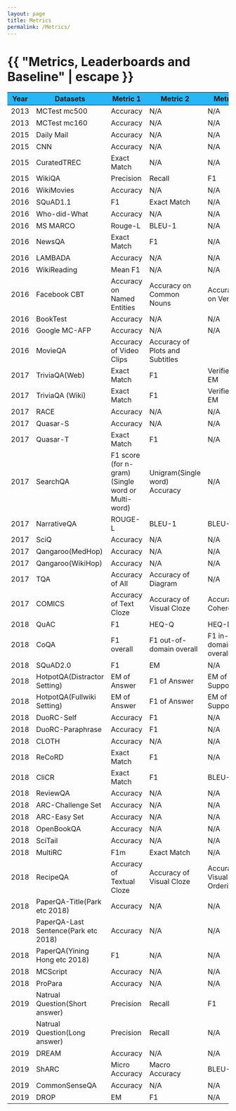 ```yaml
---
layout: page
title: Metrics
permalink: /Metrics/
---
```

 


<h1 class="page-title">{{ "Metrics, Leaderboards and Baseline" | escape }}</h1>
 
 <div class="section"   align="center" >
     <div class="row"  >
	  <div class="col">
          <table align="center"  class="striped">
               <thead>
     <tr bgcolor="#29b6f6">  
        <th class="white-text">Year</th>
        <th class="white-text">Datasets</th>
        <th class="white-text">Metric 1</th>
        <th class="white-text">Metric 2</th>
        <th class="white-text">Metric 3</th>
        <th class="white-text">Metric 4</th>
        <th class="white-text">Leaderboard</th>
        <th class="white-text">Baseline</th>
    </tr>
     </thead>
  <tbody>	
	<tr>
        <td>2013</td>
        <td>MCTest  mc500</td>
        <td>Accuracy</td>
        <td>N/A</td>
        <td>N/A</td>
        <td>N/A</td>
        <td><button onclick="window.open('https://mattr1.github.io/mctest/results.html');">Leaderboard</button></td>
        <td><button onclick="window.open('https://mattr1.github.io/mctest/results.html');">Baseline</button></td>
    </tr>
    <tr>
        <td>2013</td>
        <td>MCTest  mc160</td>
        <td>Accuracy</td>
        <td>N/A</td>
        <td>N/A</td>
        <td>N/A</td>
        <td><button onclick="window.open('https://mattr1.github.io/mctest/results.html');">Leaderboard</button></td>
        <td><button onclick="window.open('https://mattr1.github.io/mctest/results.html');">Baseline</button></td>
    </tr>
    <tr>
        <td>2015</td>
        <td>Daily Mail</td>
        <td>Accuracy</td>
        <td>N/A</td>
        <td>N/A</td>
        <td>N/A</td>
        <td>N/A</td>
        <td><button onclick="window.open('https://github.com/danqi/rc-cnn-dailymail');">Baseline</button></td>
    </tr>
    <tr>
        <td>2015</td>
        <td>CNN</td>
        <td>Accuracy</td>
        <td>N/A</td>
        <td>N/A</td>
        <td>N/A</td>
        <td>N/A</td>
        <td><button onclick="window.open('https://github.com/danqi/rc-cnn-dailymail');">Baseline</button></td>
    </tr>
    <tr>
        <td>2015</td>
        <td>CuratedTREC</td>
        <td>Exact Match</td>
        <td>N/A</td>
        <td>N/A</td>
        <td>N/A</td>
        <td><button onclick="window.open('https://trec.nist.gov/results.html');">Leaderboard</button></td>
        <td><button onclick="window.open('https://github.com/facebookresearch/DrQA');">Baseline</button></td>
    </tr>
    <tr>
        <td>2015</td>
        <td>WikiQA</td>
        <td>Precision</td>
        <td>Recall</td>
        <td>F1</td>
        <td>N/A</td>
        <td>N/A</td>
        <td>N/A</td>
    </tr>
    <tr>
        <td>2016</td>
        <td>WikiMovies</td>
        <td>Accuracy</td>
        <td>N/A</td>
        <td>N/A</td>
        <td>N/A</td>
        <td>N/A</td>
        <td><button onclick="window.open('https://github.com/facebook/bAbI-tasks');">Baseline</button></td>
    </tr>
    <tr>
        <td>2016</td>
        <td>SQuAD1.1</td>
        <td>F1</td>
        <td>Exact Match</td>
        <td>N/A</td>
        <td>N/A</td>
        <td><button onclick="window.open('https://rajpurkar.github.io/SQuAD-explorer/');">Leaderboard</button></td>
        <td><button onclick="window.open('https://rajpurkar.github.io/SQuAD-explorer/');">Baseline</button></td>
    </tr>
    <tr>
        <td>2016</td>
        <td>Who-did-What</td>
        <td>Accuracy</td>
        <td>N/A</td>
        <td>N/A</td>
        <td>N/A</td>
        <td><button onclick="window.open('https://tticnlp.github.io/who_did_what/leaderBoard.html');">Leaderboard</button></td>
        <td><button onclick="window.open('https://tticnlp.github.io/who_did_what/leaderBoard.html');">Baseline</button></td>
    </tr>
    <tr>
        <td>2016</td>
        <td>MS MARCO</td>
        <td>Rouge-L</td>
        <td>BLEU-1</td>
        <td>N/A</td>
        <td>N/A</td>
        <td><button onclick="window.open('http://www.msmarco.org/leaders.aspx');">Leaderboard</button></td>
        <td><button onclick="window.open('https://github.com/microsoft/MSMARCO-Question-Answering');">Baseline</button></td>
    </tr>
    <tr>
        <td>2016</td>
        <td>NewsQA</td>
        <td>Exact Match</td>
        <td>F1</td>
        <td>N/A</td>
        <td>N/A</td>
        <td>N/A</td>
        <td>N/A</td>
    </tr>
    <tr>
        <td>2016</td>
        <td>LAMBADA</td>
        <td>Accuracy</td>
        <td>N/A</td>
        <td>N/A</td>
        <td>N/A</td>
        <td>N/A</td>
        <td><button onclick="window.open('https://github.com/brain-research/wip-lambada-lm');">Baseline</button></td>
    </tr>
    <tr>
        <td>2016</td>
        <td>WikiReading</td>
        <td>Mean F1</td>
        <td>N/A</td>
        <td>N/A</td>
        <td>N/A</td>
        <td>N/A</td>
        <td><button onclick="window.open('https://github.com/google-research-datasets/wiki-reading');">Baseline</button></td>
    </tr>
    <tr>
        <td>2016</td>
        <td>Facebook CBT</td>
        <td>Accuracy on Named Entities</td>
        <td>Accuracy on Common Nouns</td> 
        <td>Accuracy on Verbs</td>
        <td>Accuracy on Prepositions</td> 
        <td>N/A</td>
        <td><button onclick="window.open('https://github.com/facebook/bAbI-tasks');">Baseline</button></td>
    </tr>
    <tr>
        <td>2016</td>
        <td>BookTest</td>
        <td>Accuracy</td>
        <td>N/A</td>
        <td>N/A</td>
        <td>N/A</td>
        <td>N/A</td>
        <td>N/A</td>
    </tr>
    <tr>
        <td>2016</td>
        <td>Google MC-AFP</td>
        <td>Accuracy</td>
        <td>N/A</td>
        <td>N/A</td>
        <td>N/A</td>
        <td>N/A</td>
        <td>N/A</td>
    </tr>
    <tr>
        <td>2016</td>
        <td>MovieQA</td>
        <td>Accuracy of Video Clips</td>
        <td>Accuracy of Plots and Subtitles</td>
        <td></td>
        <td>N/A</td>
        <td><button onclick="window.open('http://movieqa.cs.toronto.edu/leaderboard/');">Leaderboard</button></td>
        <td><button onclick="window.open('https://github.com/makarandtapaswi/MovieQA_CVPR2016/');">Baseline</button></td>
    </tr>
    <tr>
        <td>2017</td>
        <td>TriviaQA(Web)</td>
        <td>Exact Match</td>
        <td>F1</td>
        <td>Verified-EM</td>
        <td>Verified-F1</td>
        <td><button onclick="window.open('https://competitions.codalab.org/competitions/17208');">Leaderboard</button></td>
        <td><button onclick="window.open('https://github.com/mandarjoshi90/triviaqa');">Baseline</button></td>
    </tr>
    <tr>
        <td>2017</td>
        <td>TriviaQA (Wiki)</td>
        <td>Exact Match</td>
        <td>F1</td>
        <td>Verified-EM</td>
        <td>Verified-F1</td>
        <td><button onclick="window.open('https://competitions.codalab.org/competitions/17208');">Leaderboard</button></td>
        <td><button onclick="window.open('https://github.com/mandarjoshi90/triviaqa');">Baseline</button></td>
    </tr>
    <tr>
        <td>2017</td>
        <td>RACE</td>
        <td>Accuracy</td>
        <td>N/A</td>
        <td>N/A</td>
        <td>N/A</td>
        <td><button onclick="window.open('http://www.qizhexie.com/data/RACE_leaderboard');">Leaderboard</button></td>
        <td><button onclick="window.open('https://github.com/qizhex/RACE_AR_baselines');">Baseline</button></td>
    </tr>
    <tr>
        <td>2017</td>
        <td>Quasar-S</td>
        <td>Accuracy</td>
        <td>N/A</td>
        <td>N/A</td>
        <td>N/A</td>
        <td>N/A</td>
        <td><button onclick="window.open('https://github.com/bdhingra/ga-reader');">Baseline</button></td>
    </tr>
    <tr>
        <td>2017</td>
        <td>Quasar-T</td>
        <td>Exact Match</td>
        <td>F1</td>
        <td>N/A</td>
        <td>N/A</td>
        <td>N/A</td>
        <td><button onclick="window.open('https://github.com/bdhingra/ga-reader');">Baseline</button></td>
    </tr>
    <tr>
        <td>2017</td>
        <td>SearchQA</td>
        <td>F1 score (for n-gram)(Single word or Multi-word)</td>
        <td>Unigram(Single word) Accuracy</td>
        <td>N/A</td>
        <td>N/A</td>
        <td>N/A</td>
        <td>N/A</td>
    </tr>
    <tr>
        <td>2017</td>
        <td>NarrativeQA</td>
        <td>ROUGE-L</td>
        <td>BLEU-1</td>
        <td>BLEU-4</td>
        <td>Meteor</td>
        <td>N/A</td>
        <td><button onclick="window.open('https://github.com/deepmind/narrativeqa');">Baseline</button></td>
    </tr>
    <tr>
        <td>2017</td>
        <td>SciQ</td>
        <td>Accuracy</td>
        <td>N/A</td>
        <td>N/A</td>
        <td>N/A</td>
        <td>N/A</td>
        <td>N/A</td>
    </tr>
    <tr>
        <td>2017</td>
        <td>Qangaroo(MedHop)</td>
        <td>Accuracy</td>
        <td>N/A</td>
        <td>N/A</td>
        <td>N/A</td>
        <td><button onclick="window.open('http://qangaroo.cs.ucl.ac.uk/leaderboard.html');">Leaderboard</button></td>
        <td>N/A</td>
    </tr>
    <tr>
        <td>2017</td>
        <td>Qangaroo(WikiHop)</td>
        <td>Accuracy</td>
        <td>N/A</td>
        <td>N/A</td>
        <td>N/A</td>
        <td><button onclick="window.open('http://qangaroo.cs.ucl.ac.uk/leaderboard.html');">Leaderboard</button></td>
        <td>N/A</td>
    </tr>
    <tr>
        <td>2017</td>
        <td>TQA</td>
        <td>Accuracy of All</td>
        <td>Accuracy of Diagram</td>
        <td>N/A</td>
        <td>N/A</td>
        <td><button onclick="window.open('http://vuchallenge.org/tqa.html');">Leaderboard</button></td>
        <td>N/A</td>
    </tr>
    <tr>
        <td>2017</td>
        <td>COMICS</td>
        <td>Accuracy of Text Cloze</td>
        <td>Accuracy of Visual Cloze</td>
        <td>Accuracy of Coherence</td>
        <td>N/A</td>
        <td>N/A</td>
        <td><button onclick="window.open('https://github.com/miyyer/comics');">Baseline</button></td>
    </tr>			
   <tr>
        <td>2018</td>
        <td>QuAC</td>
        <td>F1</td>
        <td>HEQ-Q</td>
        <td>HEQ-D</td>
        <td>N/A</td>
        <td><button onclick="window.open('http://quac.ai/');">Leaderboard</button></td>
        <td><button onclick="window.open('https://github.com/allenai/allennlp');">Baseline</button></td>
    </tr>
    <tr>
        <td>2018</td>
        <td>CoQA</td>
        <td>F1 overall</td>
        <td>F1 out-of-domain overall</td>
        <td>F1 in-domain overall</td>
        <td>N/A</td>
        <td><button onclick="window.open('https://stanfordnlp.github.io/coqa/');">Leaderboard</button></td>
        <td><button onclick="window.open('https://github.com/stanfordnlp/coqa-baselines');">Baseline</button></td>
    </tr>
    <tr>
        <td>2018</td>
        <td>SQuAD2.0</td>
        <td>F1</td>
        <td>EM</td>
        <td>N/A</td>
        <td>N/A</td>
        <td><button onclick="window.open('https://rajpurkar.github.io/SQuAD-explorer/');">Leaderboard</button></td>
        <td><button onclick="window.open('https://rajpurkar.github.io/SQuAD-explorer/');">Baseline</button></td>
    </tr>
    <tr>
        <td>2018</td>
        <td>HotpotQA(Distractor Setting)</td>
        <td>EM of Answer</td>
        <td>F1 of Answer</td>
        <td>EM of  Supportings</td>
        <td>F1 of  Supportings</td>
        <td><button onclick="window.open('https://hotpotqa.github.io/');">Leaderboard</button></td>
        <td><button onclick="window.open('https://github.com/hotpotqa/hotpot');">Baseline</button></td>
    </tr>
    <tr>
        <td>2018</td>
        <td>HotpotQA(Fullwiki Setting)</td>
        <td>EM of Answer</td>
        <td>F1 of Answer</td>
        <td>EM of  Supportings</td>
        <td>F1 of  Supportings</td>
        <td><button onclick="window.open('https://hotpotqa.github.io/');">Leaderboard</button></td>
        <td><button onclick="window.open('https://github.com/hotpotqa/hotpot');">Baseline</button></td>
    </tr>
    <tr>
        <td>2018</td>
        <td>DuoRC-Self</td>
        <td>Accuracy</td>
        <td>F1</td>
        <td>N/A</td>
        <td>N/A</td>
        <td><button onclick="window.open('https://duorc.github.io');">Leaderboard</button></td>
        <td><button onclick="window.open('https://duorc.github.io');">Baseline</button></td>
    </tr>
    <tr>
        <td>2018</td>
        <td>DuoRC-Paraphrase</td>
        <td>Accuracy</td>
        <td>F1</td>
        <td>N/A</td>
        <td>N/A</td>
        <td><button onclick="window.open('https://duorc.github.io');">Leaderboard</button></td>
        <td><button onclick="window.open('https://duorc.github.io');">Baseline</button></td>
    </tr>
    <tr>
        <td>2018</td>
        <td>CLOTH</td>
        <td>Accuracy</td>
        <td>N/A</td>
        <td>N/A</td>
        <td>N/A</td>
        <td><button onclick="window.open('http://www.qizhexie.com/data/CLOTH_leaderboard');">Leaderboard</button></td>
        <td><button onclick="window.open('https://github.com/qizhex/Large-scale-Cloze-Test-Dataset-Created-by-Teachers');">Baseline</button></td>
    </tr>
    <tr>
        <td>2018</td>
        <td>ReCoRD</td>
        <td>Exact Match</td>
        <td>F1</td>
        <td>N/A</td>
        <td>N/A</td>
        <td><button onclick="window.open('https://sheng-z.github.io/ReCoRD-explorer/');">Leaderboard</button></td>
        <td>N/A</td>
    </tr>
    <tr>
        <td>2018</td>
        <td>CliCR</td>
        <td>Exact Match</td>
        <td>F1</td>
        <td>BLEU-2</td>
        <td>BLEU-4</td>
        <td>N/A</td>
        <td><button onclick="window.open('https://github.com/clips/clicr');">Baseline</button></td>
    </tr>					
    <tr>
        <td>2018</td>
        <td>ReviewQA</td>
        <td>Accuracy</td>
        <td>N/A</td>
        <td>N/A</td>
        <td>N/A</td>
        <td>N/A</td>
        <td>N/A</td>
    </tr>
    <tr>
        <td>2018</td>
        <td>ARC-Challenge Set</td>
        <td>Accuracy</td>
        <td>N/A</td>
        <td>N/A</td>
        <td>N/A</td>
        <td><button onclick="window.open('https://leaderboard.allenai.org/arc');">Leaderboard</button></td>
        <td><button onclick="window.open('http://data.allenai.org/arc/arc-baselines/');">Baseline</button></td>
    </tr>
    <tr>
        <td>2018</td>
        <td>ARC-Easy Set</td>
        <td>Accuracy</td>
        <td>N/A</td>
        <td>N/A</td>
        <td>N/A</td>
        <td><button onclick="window.open('https://leaderboard.allenai.org/arc');">Leaderboard</button></td>
        <td><button onclick="window.open('http://data.allenai.org/arc/arc-baselines/');">Baseline</button></td>
    </tr> 
    <tr>
        <td>2018</td>
        <td>OpenBookQA</td>
        <td>Accuracy</td>
        <td>N/A</td>
        <td>N/A</td>
        <td>N/A</td>
        <td><button onclick="window.open('https://leaderboard.allenai.org/open_book_qa/');">Leaderboard</button></td>
        <td>N/A</td>
    </tr>
    <tr>
        <td>2018</td>
        <td>SciTail</td>
        <td>Accuracy</td>
        <td>N/A</td>
        <td>N/A</td>
        <td>N/A</td>
        <td><button onclick="window.open('https://leaderboard.allenai.org/scitail/submissions/public');">Leaderboard</button></td>
        <td>N/A</td>
    </tr>
    <tr>
        <td>2018</td>
        <td>MultiRC</td>
        <td>F1m</td>
        <td>Exact Match</td>
        <td>N/A</td>
        <td>N/A</td>
        <td><button onclick="window.open('https://cogcomp.seas.upenn.edu/multirc/');">Leaderboard</button></td>
        <td><button onclick="window.open('https://cogcomp.seas.upenn.edu/multirc/');">Baseline</button></td>
    </tr>
    <tr>
        <td>2018</td>
        <td>RecipeQA</td>
        <td>Accuracy of Textual Cloze</td>
        <td>Accuracy of Visual Cloze</td>
        <td>Accuracy of Visual Ordering</td>
        <td>Accuracy of Visual Coherence</td>
        <td><button onclick="window.open('https://hucvl.github.io/recipeqa/');">Leaderboard</button></td>
        <td>N/A</td>
    </tr>	
    <tr>
        <td>2018</td>
        <td>PaperQA-Title(Park etc 2018)</td>
        <td>Accuracy</td>
        <td>N/A</td>
        <td>N/A</td>
        <td>N/A</td>
        <td>N/A</td>
        <td>N/A</td>
    </tr>
    <tr>
        <td>2018</td>
        <td>PaperQA-Last Sentence(Park etc 2018)</td>
        <td>Accuracy</td>
        <td>N/A</td>
        <td>N/A</td>
        <td>N/A</td>
        <td>N/A</td>
        <td>N/A</td>
    </tr>
    <tr>
        <td>2018</td>
        <td>PaperQA(Yining Hong etc 2018)</td>
        <td>F1</td>
        <td>N/A</td>
        <td>N/A</td>
        <td>N/A</td>
        <td>N/A</td>
        <td>N/A</td>
    </tr>
    <tr>
        <td>2018</td>
        <td>MCScript</td>
        <td>Accuracy</td>
        <td>N/A</td>
        <td>N/A</td>
        <td>N/A</td>
        <td><button onclick="window.open('https://competitions.codalab.org/competitions/17184');">Leaderboard</button></td>
        <td>N/A</td>
    </tr>
    <tr>
        <td>2018</td>
        <td>ProPara</td>
        <td>Accuracy</td>
        <td>N/A</td>
        <td>N/A</td>
        <td>N/A</td>
        <td><button onclick="window.open('https://leaderboard.allenai.org/propara/submissions/public');">Leaderboard</button></td>
        <td>N/A</td>
    </tr>
    <tr>
        <td>2019</td>
        <td>Natrual Question(Short answer)</td>
        <td>Precision</td>
        <td>Recall</td>
        <td>F1</td>
        <td>N/A</td>
        <td><button onclick="window.open('https://ai.google.com/research/NaturalQuestions/leaderboard');">Leaderboard</button></td>
        <td><button onclick="window.open('https://github.com/google-research-datasets/natural-questions');">Baseline</button></td>
    </tr>
   <tr>
        <td>2019</td>
        <td>Natrual Question(Long answer)</td>
        <td>Precision</td>
        <td>Recall</td>
        <td>N/A</td>
        <td>N/A</td>
        <td><button onclick="window.open('https://ai.google.com/research/NaturalQuestions/leaderboard');">Leaderboard</button></td>
        <td><button onclick="window.open('https://github.com/google-research-datasets/natural-questions');">Baseline</button></td>
    </tr>
    <tr>
        <td>2019</td>
        <td>DREAM</td>
        <td>Accuracy</td>
        <td>N/A</td>
        <td>N/A</td>
        <td>N/A</td>
        <td><button onclick="window.open('https://dataset.org/dream/');">Leaderboard</button></td>
        <td><button onclick="window.open('https://github.com/nlpdata/dream');">Baseline</button></td>
    </tr>
    <tr>
        <td>2019</td>
        <td>ShARC</td>
        <td>Micro Accuracy</td>
        <td>Macro Accuracy</td>
        <td>BLEU-1</td>
        <td>BLEU-4</td>
        <td><button onclick="window.open('https://sharc-data.github.io/leaderboard.html');">Leaderboard</button></td>
        <td>N/A</td>
    </tr>
    <tr>
        <td>2019</td>
        <td>CommonSenseQA</td>
        <td>Accuracy</td>
        <td>N/A</td>
        <td>N/A</td>
        <td>N/A</td>
        <td><button onclick="window.open('https://www.tau-nlp.org/csqa-leaderboard');">Leaderboard</button></td>
        <td><button onclick="window.open('https://github.com/jonathanherzig/commonsenseqa');">Baseline</button></td>
    </tr>
    <tr>
        <td>2019</td>
        <td>DROP</td>
        <td>EM</td>
        <td>F1</td>
        <td>N/A</td>
        <td>N/A</td>
        <td><button onclick="window.open('https://leaderboard.allenai.org/drop/submissions/public');">Leaderboard</button></td>
        <td><button onclick="window.open('https://allennlp.org/drop');">Baseline</button></td>
    </tr>								 
	</tbody>
            </table>
          </div>
    </div>
	    </div>
